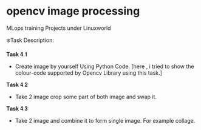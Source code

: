 # opencv image processing
MLops training Projects under Linuxworld 

❄️Task Description:

𝐓𝐚𝐬𝐤 𝟒.𝟏

- Create image by yourself Using Python Code.
[here , i tried to show the colour-code supported by Opencv Library using this task.]

𝐓𝐚𝐬𝐤 𝟒.𝟐
- Take 2 image crop some part of both image and swap it.

𝐓𝐚𝐬𝐤 𝟒.𝟑
- Take 2 image and combine it to form single image. For example collage.
